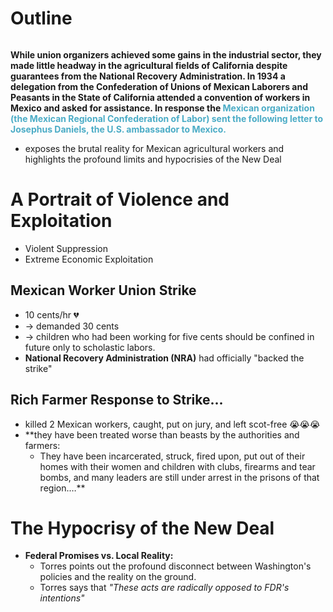 # Outline
```table-of-contents
```

**While union organizers achieved some gains in the industrial sector, they made little headway in the agricultural fields of California despite guarantees from the National Recovery Administration. 
In 1934 a delegation from the Confederation of Unions of Mexican Laborers and Peasants in the State of California attended a convention of workers in Mexico and asked for assistance. 
In response the <font color="#4bacc6">Mexican organization (the Mexican Regional Confederation of Labor) sent the following letter to Josephus Daniels, the U.S. ambassador to Mexico.**</font>

- exposes the brutal reality for Mexican agricultural workers and highlights the profound limits and hypocrisies of the New Deal

# A Portrait of Violence and Exploitation
- Violent Suppression
- Extreme Economic Exploitation
## Mexican Worker Union Strike
- 10 cents/hr 💔
- -> demanded 30 cents
- -> children who had been working for five cents should be confined in future only to scholastic labors.
- **National Recovery Administration (NRA)** had officially "backed the strike"
## Rich Farmer Response to Strike...
- killed 2 Mexican workers, caught, put on jury, and left scot-free 😭😭😭
- **they have been treated worse than beasts by the authorities and farmers: 
	- They have been incarcerated, struck, fired upon, put out of their homes with their women and children with clubs, firearms and tear bombs, and many leaders are still under arrest in the prisons of that region.…**
# The Hypocrisy of the New Deal
- **Federal Promises vs. Local Reality:**
	- Torres points out the profound disconnect between Washington's policies and the reality on the ground.
	- Torres says that *"These acts are radically opposed to FDR's intentions"*